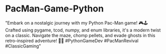 # PacMan-Game-Python
"Embark on a nostalgic journey with my Python Pac-Man game! 🎮🕹️ Crafted using pygame, tcod, numpy, and enum libraries, it's a modern twist on a classic. Navigate the maze, chomp pellets, and evade ghosts in this retro-inspired adventure! 🚀👻 #PythonGameDev #PacManRevival #ClassicGaming"
